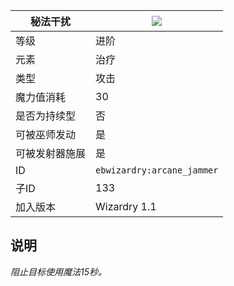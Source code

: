 | 秘法干扰 |![](https://github.com/Electroblob77/Wizardry/blob/1.12.2/src/main/resources/assets/ebwizardry/textures/spells/arcane_jammer.png)|
|---|---|
| 等级 | 进阶 |
| 元素 | 治疗 |
| 类型 | 攻击 |
| 魔力值消耗 | 30 |
| 是否为持续型 | 否 |
| 可被巫师发动 | 是 |
| 可被发射器施展 | 是 |
| ID | `ebwizardry:arcane_jammer` |
| 子ID | 133 |
| 加入版本 | Wizardry 1.1 |
## 说明
_阻止目标使用魔法15秒。_
